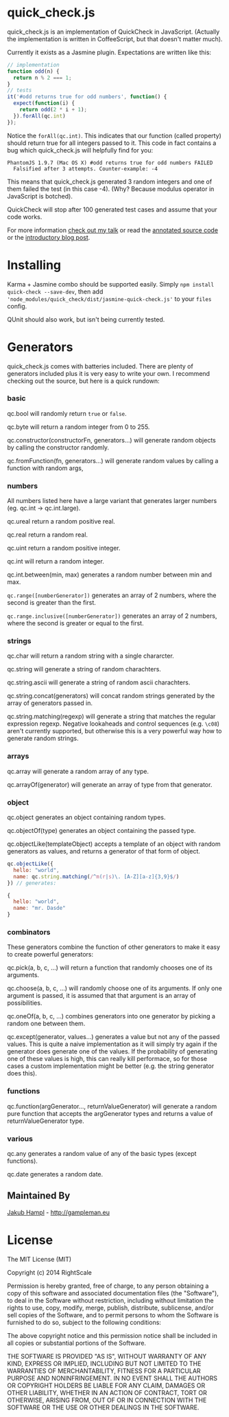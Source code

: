 quick_check.js
==============

quick_check.js is an implementation of QuickCheck in JavaScript. (Actually the
implementation is written in CoffeeScript, but that doesn't matter much).

Currently it exists as a Jasmine plugin. Expectations are written like this:

~~~javascript
// implementation
function odd(n) {
  return n % 2 === 1;
}
// tests
it('#odd returns true for odd numbers', function() {
  expect(function(i) {
    return odd(2 * i + 1);
  }).forAll(qc.int)
});
~~~

Notice the `forAll(qc.int)`. This indicates that our function (called property)
should return true for all integers passed to it. This code in fact contains a bug
which quick_check.js will helpfully find for you:

~~~
PhantomJS 1.9.7 (Mac OS X) #odd returns true for odd numbers FAILED
  Falsified after 3 attempts. Counter-example: -4
~~~

This means that quick_check.js generated 3 random integers and one of them failed
the test (in this case -4). (Why? Because modulus operator in JavaScript is botched).

QuickCheck will stop after 100 generated test cases and assume that your code works.

For more information [check out my talk](https://vimeo.com/98737599) or read the
[annotated source code](http://code.gampleman.eu/quick_check.js/) or the
[introductory blog post](http://eng.rightscale.com/2014/07/18/quick-check-js.html).

# Installing

Karma + Jasmine combo should be supported easily. Simply `npm install quick-check --save-dev`,
then add `'node_modules/quick_check/dist/jasmine-quick-check.js'` to your `files` config.

QUnit should also work, but isn't being currently tested.

# Generators

quick_check.js comes with batteries included. There are plenty of generators included
plus it is very easy to write your own. I recommend checking out the source, but here is a quick rundown:

### basic
qc.bool will randomly return `true` or `false`.

qc.byte will return a random integer from 0 to 255.

qc.constructor(constructorFn, generators...) will generate random objects by calling the constructor randomly.

qc.fromFunction(fn, generators...) will generate random values by calling a function with random args,

### numbers
All numbers listed here have a large variant that generates larger numbers (eg. qc.int -> qc.int.large).

qc.ureal return a random positive real.

qc.real return a random real.

qc.uint return a random positive integer.

qc.int will return a random integer.

qc.int.between(min, max) generates a random number between min and max.

`qc.range([numberGenerator])` generates an array of 2 numbers, where the second
is greater than the first.

`qc.range.inclusive([numberGenerator])` generates an array of 2 numbers, where the
second is greater or equal to the first.

### strings

qc.char will return a random string with a single chararcter.

qc.string will generate a string of random charachters.

qc.string.ascii will generate a string of random ascii charachters.

qc.string.concat(generators) will concat random strings generated by the array of generators passed in.

qc.string.matching(regexp) will generate a string that matches the regular expression regexp. Negative lookaheads and control sequences (e.g. `\c08`) aren't currently supported, but otherwise this is a very powerful way how to generate random strings.

### arrays

qc.array will generate a random array of any type.

qc.arrayOf(generator) will generate an array of type from that generator.

### object

qc.object generates an object containing random types.

qc.objectOf(type) generates an object containing the passed type.

qc.objectLike(templateObject) accepts a template of an object with random generators as values, and returns a generator of that form of object.

~~~javascript
qc.objectLike({
  hello: "world",
  name: qc.string.matching(/^m(r|s)\. [A-Z][a-z]{3,9}$/)
}) // generates:

{
  hello: "world",
  name: "mr. Dasde"
}
~~~

### combinators

These generators combine the function of other generators to make it easy to create powerful generators:

qc.pick(a, b, c, ...) will return a function that randomly chooses one of its arguments.

qc.choose(a, b, c, ...) will randomly choose one of its arguments. If only one argument is passed,
it is assumed that that argument is an array of possibilities.

qc.oneOf(a, b, c, ...) combines generators into one generator by picking a random one between them.

qc.except(generator, values...) generates a value but not any of the passed values. This is quite a naive implementation as it will simply try again if the generator does generate one of the values. If the probability of generating one of these values is high, this can really kill performace, so for those cases a custom implementation might be better (e.g. the string generator does this).

### functions

qc.function(argGenerator..., returnValueGenerator) will generate a random pure function that accepts the argGenerator types and returns a value of returnValueGenerator type.

### various

qc.any generates a random value of any of the basic types (except functions).

qc.date generates a random date.

Maintained By
-------------
[Jakub Hampl](https://github.com/gampleman) - http://gampleman.eu

# License

The MIT License (MIT)

Copyright (c) 2014 RightScale

Permission is hereby granted, free of charge, to any person obtaining a copy of this software and associated documentation files (the "Software"), to deal in the Software without restriction, including without limitation the rights to use, copy, modify, merge, publish, distribute, sublicense, and/or sell copies of the Software, and to permit persons to whom the Software is furnished to do so, subject to the following conditions:

The above copyright notice and this permission notice shall be included in all copies or substantial portions of the Software.

THE SOFTWARE IS PROVIDED "AS IS", WITHOUT WARRANTY OF ANY KIND, EXPRESS OR IMPLIED, INCLUDING BUT NOT LIMITED TO THE WARRANTIES OF MERCHANTABILITY, FITNESS FOR A PARTICULAR PURPOSE AND NONINFRINGEMENT. IN NO EVENT SHALL THE AUTHORS OR COPYRIGHT HOLDERS BE LIABLE FOR ANY CLAIM, DAMAGES OR OTHER LIABILITY, WHETHER IN AN ACTION OF CONTRACT, TORT OR OTHERWISE, ARISING FROM, OUT OF OR IN CONNECTION WITH THE SOFTWARE OR THE USE OR OTHER DEALINGS IN THE SOFTWARE.
